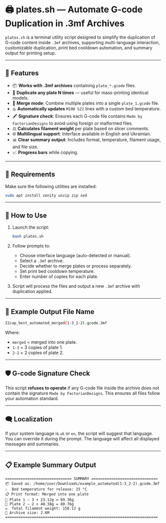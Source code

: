 # 🖨️ plates.sh — Automate G-code Duplication in .3mf Archives

`plates.sh` is a terminal utility script designed to simplify the duplication of G-code content inside `.3mf` archives, supporting multi-language interaction, customizable duplication, print bed cooldown automation, and summary output for printing setup.

---

## 🌟 Features

- 📦 **Works with .3mf archives** containing `plate_*.gcode` files.
- 🔁 **Duplicate any plate N times** — useful for mass-printing identical models.
- 🔗 **Merge mode**: Combine multiple plates into a single `plate_1.gcode` file.
- ♨️ **Automatically updates** `M190 S22` lines with a custom bed temperature.
- 🖋️ **Signature check**: Ensures each G-code file contains `Made by FactorianDesigns` to avoid using foreign or malformed files.
- ⚖️ **Calculates filament weight** per plate based on slicer comments.
- 🌐 **Multilingual support**: Interface available in English and Ukrainian.
- 📊 **Clear summary output**: Includes format, temperature, filament usage, and file size.
- 📈 **Progress bars** while copying.

---

## 🔧 Requirements

Make sure the following utilities are installed:

```bash
sudo apt install zenity unzip zip sed
```

---

## 🚀 How to Use

1. Launch the script:

   ```bash
   bash plates.sh
   ```

2. Follow prompts to:

   - Choose interface language (auto-detected or manual).
   - Select a `.3mf` archive.
   - Decide whether to merge plates or process separately.
   - Set print bed cooldown temperature.
   - Enter number of copies for each plate.

3. Script will process the files and output a new `.3mf` archive with duplication applied.

---

## 📁 Example Output File Name

```bash
22cap_best_automated_merged(1-3_2-2).gcode.3mf
```

Where:

- `merged` = merged into one plate.
- `1-3` = 3 copies of plate 1.
- `2-2` = 2 copies of plate 2.

---

## 🛡️ G-code Signature Check

This script **refuses to operate** if any G-code file inside the archive does not contain the signature `Made by FactorianDesigns`. This ensures all files follow your automation standard.

---

## 🗨️ Localization

If your system language is `uk` or `en`, the script will suggest that language. You can override it during the prompt. The language will affect all displayed messages and summaries.

---

## 📋 Example Summary Output

```
============================== SUMMARY ==============================
📦 Saved as: /home/user/Downloads/example_automated(1-3_2-2).gcode.3mf
♨️  Bed temperature for release: 25 °C
📋 Print format: Merged into one plate
🧩 Plate 1 – 3 × 23.12g = 69.36g
🧩 Plate 2 – 2 × 40.38g = 80.76g
⚖️  Total filament weight: 150.12 g
📏 Archive size: 2.6M
=====================================================================
```

